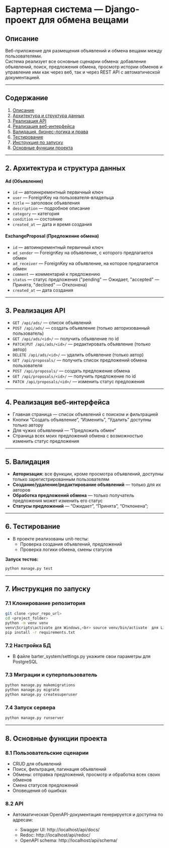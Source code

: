 # Бартерная система — Django-проект для обмена вещами

## Описание

Веб-приложение для размещения объявлений и обмена вещами между пользователями.  
Система реализует все основные сценарии обмена: добавление объявлений, поиск, предложения обмена, просмотр истории обменов и управление ими как через веб, так и через REST API с автоматической документацией.

---

## Содержание

1. [Описание](#описание)
2. [Архитектура и структура данных](#архитектура-и-структура-данных)
3. [Реализация API](#реализация-api)
4. [Реализация веб-интерфейса](#реализация-веб-интерфейса)
5. [Валидация, бизнес-логика и права](#валидация-бизнес-логика-и-права)
6. [Тестирование](#тестирование)
7. [Инструкция по запуску](#инструкция-по-запуску)
8. [Основные функции проекта](#основные-функции-проекта)

---

## 2. Архитектура и структура данных

#### **Ad (Объявление)**
- `id` — автоинкрементный первичный ключ
- `user` — ForeignKey на пользователя-владельца
- `title` — заголовок объявления
- `description` — подробное описание
- `category` — категория
- `condition` — состояние
- `created_at` — дата и время создания

#### **ExchangeProposal (Предложение обмена)**
- `id` — автоинкрементный первичный ключ
- `ad_sender` — ForeignKey на объявление, с которого предлагается обмен
- `ad_receiver` — ForeignKey на объявление, на которое предлагается обмен
- `comment` — комментарий к предложению
- `status` — статус предложения ("pending" — Ожидает, "accepted" — Принята, "declined" — Отклонена)
- `created_at` — дата создания

---

## 3. Реализация API

- `GET /api/ads/` — список объявлений
- `POST /api/ads/` — создать объявление (только авторизованный пользователь)
- `GET /api/ads/<id>/` — получить объявление по id
- `PATCH|PUT /api/ads/<id>/` — редактировать объявление (только автор)
- `DELETE /api/ads/<id>/` — удалить объявление (только автор)
- `GET /api/proposals/` — получить список предложений обмена пользователя
- `POST /api/proposals/` — создать предложение обмена
- `GET /api/proposals/<id>/` — получить предложение по id
- `PATCH /api/proposals/<id>/` — изменить статус предложения

---

## 4. Реализация веб-интерфейса

- Главная страница — список объявлений с поиском и фильтрацией
- Кнопки “Создать объявление”, “Изменить”, “Удалить” доступны только автору
- Для чужих объявлений — “Предложить обмен”
- Страница всех моих предложений обмена с возможностью изменить статус предложения

---

## 5. Валидация

- **Авторизация:** все функции, кроме просмотра объявлений, доступны только зарегистрированным пользователям
- **Создание/удаление/редактирование объявлений** — только для их авторов
- **Обработка предложений обмена** — только получатель предложения может изменить его статус
- **Статусы предложений** — “Ожидает”, “Принята”, “Отклонена”;

---

## 6. Тестирование

- В проекте реализованы unit-тесты:
  - Проверка создания объявлений, предложений
  - Проверка логики обмена, смены статусов

**Запуск тестов:**
```bash
python manage.py test
```

---

## 7. Инструкция по запуску

### **7.1 Клонирование репозитория**

```bash
git clone <your_repo_url>
cd <project_folder>
python -m venv venv
venv\Scripts\activate для Windows,<br> source venv/bin/activate  для Linux/Mac
pip install -r requirements.txt
```

### **7.2 Настройка БД**

- В файле barter_system/settings.py укажите свои параметры для PostgreSQL

### **7.3 Миграции и суперпользователь**
```bash
python manage.py makemigrations
python manage.py migrate
python manage.py createsuperuser
```

### **7.4 Запуск сервера**
```bash
python manage.py runserver
```

---

## 8. Основные функции проекта

### **8.1 Пользовательские сценарии**

- CRUD для объявлений
- Поиск, фильтрация, пагинация объявлений
- Обмены: отправка предложений, просмотр и обработка всех своих обменов
- Смена статусов предложений
- Оповещения об ошибках 

### **8.2 API**

- Автоматическая OpenAPI-документация генерируется и доступна по адресам:

  - Swagger UI: http://localhost/api/docs/
  - Redoc: http://localhost/api/redoc/
  - OpenAPI schema: http://localhost/api/schema/
